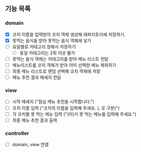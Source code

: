 ## 기능 목록
### domain
 - [x] 코치 이름을 입력받아 코치 객체 생성해 레파지토리에 저장하기.
 - [x] 못먹는 음식을 받아 못먹는 음식 객체에 넣기
 - [ ] 요일별로 카테고리 정해서 저장하기
   - [ ] 동일 카테고리는 2회 이상 불가
 - [ ] 못먹는 음식 객체는 카테고리를 받아 메뉴 리스트 전달
 - [ ] 메뉴리스트를 코치 객체가 받아 이미 선택한 메뉴 제외하기
 - [ ] 최종 메뉴 리스트로 랜덤 선택해 코치 객체에 저장
 - [ ] 메뉴 추천 결과 메세지 전달
### view
 - [ ] 시작 메세지 ("점심 메뉴 추천을 시작합니다.")
 - [ ] 코치 이름 입력 ("코치의 이름을 입력해 주세요. (, 로 구분)")
 - [ ] 각 코치별 못 먹는 메뉴 입력 ("(이)가 못 먹는 메뉴를 입력해 주세요.")
 - [ ] 최종 메뉴 추천 결과 출력
### controller
 - [ ] domain, view 연결